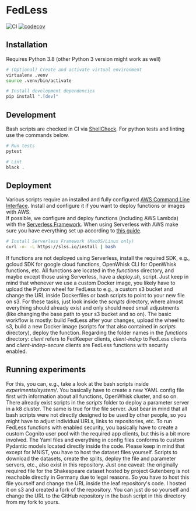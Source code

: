 FedLess
================================

![CI](https://github.com/andreas-grafberger/thesis-code/workflows/Lint%20and%20Test/badge.svg)
[![codecov](https://codecov.io/gh/andreas-grafberger/thesis-code/branch/main/graph/badge.svg?token=Z5SRPU9AAI)](https://codecov.io/gh/andreas-grafberger/thesis-code)

## Installation

Requires Python 3.8 (other Python 3 version might work as well)

```bash
# (Optional) Create and activate virtual environment
virtualenv .venv
source .venv/bin/activate

# Install development dependencies
pip install ".[dev]"
```

## Development

Bash scripts are checked in CI via [ShellCheck](https://github.com/koalaman/shellcheck). For python tests and linting
use the commands below.

```bash
# Run tests
pytest

# Lint
black .
```

## Deployment

Various scripts require an installed and fully
configured [AWS Command Line Interface](https://aws.amazon.com/cli/?nc1=h_ls). Install and configure it if you want to
deploy functions or images with AWS.  
If possible, we configure and deploy functions (including AWS Lambda)
with the [Serverless Framework](https://www.serverless.com/framework/docs/getting-started/). When using Serverless with
AWS make sure you have everything set up according
to [this guide](https://www.serverless.com/framework/docs/providers/aws/guide/credentials/).

```bash
# Install Serverless Framework (MacOS/Linux only)
curl -o- -L https://slss.io/install | bash
```

If functions are not deployed using Serverless, install the required SDK, e.g., gcloud SDK for google cloud functions, OpenWhisk CLI for OpenWhisk functions, etc.
All functions are located in the *functions* directory, and maybe except those using Serverless, have a *deploy.sh,* script.
Just keep in mind that whenever we use a custom Docker image, you likely have to upload the Python wheel for FedLess to e.g., a custom s3 bucket and change the URL inside Dockerfiles or bash scripts to point to your new file on s3.
For these tasks, just look inside the *scripts* directory, where almost everything should already exist and only should need small adjustments (like changing the base path to your s3 bucket and so on).
The basic workflow is mostly: build FedLess after your changes, upload the wheel to s3, build a new Docker image (scripts for that also contained in *scripts* directory), deploy the function.
Regarding the folder names in the *functions* directory: *client* refers to FedKeeper clients, *client-indep* to FedLess clients and *client-indep-secure* 
clients are FedLess functions with security enabled.

## Running experiments
For this, you can, e.g., take a look at the bash scripts inside *experiments/system/*.
You basically have to create a new YAML config file first with information about all functions, OpenWhisk cluster, and so on.
There already exist scripts in the *scripts* folder to deploy a parameter server in a k8 cluster. The same is true for the file server.
Just bear in mind that all bash scripts were not directly designed to be used by other people, so you might have to adjust individual URLs, links to repositories, etc.
To run FedLess functions with enabled security, you basically have to create a custom Cognito user pool with the required app clients, but this is a bit more involved.
The Yaml files and everything in config files conforms to custom Pydantic models located directly inside the code.
Please keep in mind that except for MNIST, you have to host the dataset files yourself. Scripts to download the datasets, create the splits,
deploy the file and parameter servers, etc., also exist in this repository. Just one caveat: the originally required file for the Shakespeare dataset hosted by project Gutenberg
is not reachable directly in Germany due to legal reasons. So you have to host this file yourself and change the URL inside the leaf repository's code. I hosted it on s3 and created a fork of the repository. You can just do so yourself and change the URL to the GitHub repository in the bash script in this directory from my fork to yours.






